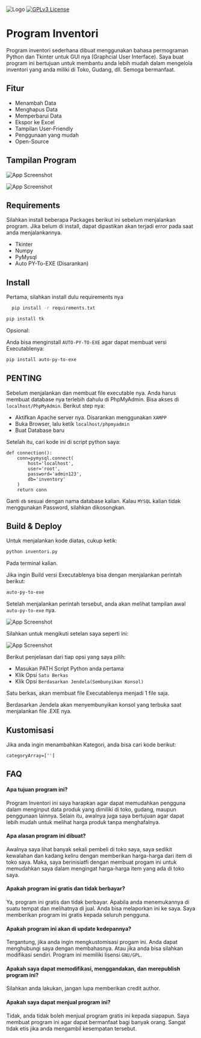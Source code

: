 
![Logo](https://i.imgur.com/JTB841z.png)
[![GPLv3 License](https://img.shields.io/badge/License-GPL%20v3-yellow.svg)](https://opensource.org/licenses/)
# Program Inventori

Program inventori sederhana dibuat menggunakan bahasa permograman Python dan Tkinter untuk GUI nya (Graphcial User Interface). Saya buat program ini bertujuan untuk membantu anda lebih mudah dalam mengelola inventori yang anda miliki di Toko, Gudang, dll. Semoga bermanfaat.
## Fitur

- Menambah Data
- Menghapus Data
- Memperbarui Data
- Ekspor ke Excel
- Tampilan User-Friendly
- Penggunaan yang mudah
- Open-Source


## Tampilan Program

![App Screenshot](https://i.imgur.com/IHFuL1s.png)

![App Screenshot](https://i.imgur.com/x5hH2Kr.png)
## Requirements

Silahkan install beberapa Packages berikut ini sebelum menjalankan program. Jika belum di install, dapat dipastikan akan terjadi error pada saat anda menjalankannya.

- Tkinter
- Numpy
- PyMysql
- Auto PY-To-EXE (Disarankan)
    
## Install

Pertama, silahkan install dulu requirements nya

```bash
  pip install -r requirements.txt
```
```bash
pip install tk
```
Opsional:

Anda bisa menginstall `AUTO-PY-TO-EXE` agar dapat membuat versi Executablenya:

```bash
pip install auto-py-to-exe
```
## PENTING

Sebelum menjalankan dan membuat file executable nya. Anda harus membuat database nya terlebih dahulu di PhpMyAdmin. Bisa akses di `localhost/PhpMyAdmin`. Berikut step nya:

- Aktifkan Apache server nya. Disarankan menggunakan `XAMPP`
- Buka Browser, lalu ketik `localhost/phpmyadmin`
- Buat Database baru

Setelah itu, cari kode ini di script python saya:

```
def connection():
    conn=pymysql.connect(
        host='localhost',
        user='root',
        password='admin123',
        db='inventory'
    )
    return conn
```

Ganti `db` sesuai dengan nama database kalian. Kalau `MYSQL` kalian tidak menggunakan Password, silahkan dikosongkan.
## Build & Deploy

Untuk menjalankan kode diatas, cukup ketik:

```bash
python inventori.py
```
Pada terminal kalian.

Jika ingin Build versi Executablenya bisa dengan menjalankan perintah berikut:

```bash
auto-py-to-exe
```
Setelah menjalankan perintah tersebut, anda akan melihat tampilan awal `auto-py-to-exe` nya.

![App Screenshot](https://i.imgur.com/6J4ziu5.png)

Silahkan untuk mengikuti setelan saya seperti ini:

![App Screenshot](https://i.imgur.com/DpKuct6.png)

Berikut penjelasan dari tiap opsi yang saya pilih:

- Masukan PATH Script Python anda pertama
- Klik Opsi `Satu Berkas`
- Klik Opsi `Berdasarkan Jendela(Sembunyikan Konsol)`

Satu berkas, akan membuat file Executablenya menjadi 1 file saja.

Berdasarkan Jendela akan menyembunyikan konsol yang terbuka saat menjalankan file .EXE nya.
## Kustomisasi

Jika anda ingin menambahkan Kategori, anda bisa cari kode berikut:

```
categoryArray=['']
```
## FAQ

#### Apa tujuan program ini?

Program Inventori ini saya harapkan agar dapat memudahkan pengguna dalam menginput data produk yang dimiliki di toko, gudang, maupun penggunaan lainnya. Selain itu, awalnya juga saya bertujuan agar dapat lebih mudah untuk melihat harga produk tanpa menghafalnya.

#### Apa alasan program ini dibuat?

Awalnya saya lihat banyak sekali pembeli di toko saya, saya sedikit kewalahan dan kadang keliru dengan memberikan harga-harga dari item di toko saya. Maka, saya berinisiatfi dengan membuat progam ini untuk memudahkan saya dalam mengingat harga-harga item yang ada di toko saya.

#### Apakah program ini gratis dan tidak berbayar?

Ya, program ini gratis dan tidak berbayar. Apabila anda menemukannya di suatu tempat dan melihatnya di jual. Anda bisa melaporkan ini ke saya. Saya memberikan program ini gratis kepada seluruh pengguna.

#### Apakah program ini akan di update kedepannya?

Tergantung, jika anda ingin mengkustomisasi progam ini. Anda dapat menghubungi saya dengan membahasnya. Atau jika anda bisa silahkan modifikasi sendiri. Program ini memiliki lisensi `GNU/GPL`.

#### Apakah saya dapat memodifikasi, menggandakan, dan merepublish program ini?

Silahkan anda lakukan, jangan lupa memberikan credit author.

#### Apakah saya dapat menjual program ini?

Tidak, anda tidak boleh menjual program gratis ini kepada siapapun. Saya membuat program ini agar dapat bermanfaat bagi banyak orang. Sangat tidak etis jika anda mengambil kesempatan tersebut.

